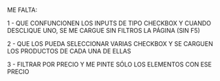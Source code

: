 ME FALTA:

1 - QUE CONFUNCIONEN LOS INPUTS DE TIPO CHECKBOX Y CUANDO DESCLIQUE UNO, SE ME CARGUE SIN FILTROS LA PÁGINA (SIN F5)

2 - QUE LOS PUEDA SELECCIONAR VARIAS CHECKBOX Y SE CARGUEN LOS PRODUCTOS DE CADA UNA DE ELLAS

3 - FILTRAR POR PRECIO Y ME PINTE SÓLO LOS ELEMENTOS CON ESE PRECIO
